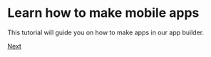 # Learn how to make mobile apps

This tutorial  will guide you on how to make apps in our app builder.

<a href="/how-to-make-an-app"> Next</a>
